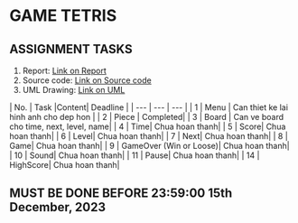 # GAME TETRIS

## ASSIGNMENT TASKS

1. Report: [Link on Report](https://studenthcmusedu-my.sharepoint.com/:w:/g/personal/22127322_student_hcmus_edu_vn/Eev9TzzLFO5NjhCK5ymVUnYB6V2tn3I4QT-nDnTihaMraw?e=X0wngr)
2. Source code: [Link on Source code](https://github.com/PhuocPhat1005/DesignPatternOOP.git)
3. UML Drawing: [Link on UML](https://drive.google.com/file/d/1519umnmPkTXIcXMwCVYYMOZSyCQkUFKl/view?usp=sharing)

| No. | Task |Content| Deadline |
| --- | --- | --- |
| 1 | Menu | Can thiet ke lai hinh anh cho dep hon |
| 2 | Piece | Completed|
| 3 | Board | Can ve board cho time, next, level, name|
| 4 | Time| Chua hoan thanh|
| 5 | Score| Chua hoan thanh|
| 6 | Level| Chua hoan thanh|
| 7 | Next| Chua hoan thanh|
| 8 | Game| Chua hoan thanh|
| 9 | GameOver (Win or Loose)| Chua hoan thanh|
| 10 | Sound| Chua hoan thanh|
| 11 | Pause| Chua hoan thanh|
| 14 | HighScore| Chua hoan thanh|


## MUST BE DONE BEFORE 23:59:00 15th December, 2023
